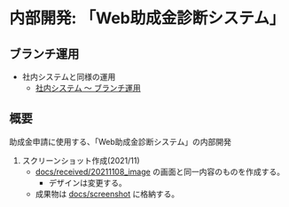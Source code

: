 # 内部開発: 「Web助成金診断システム」

## ブランチ運用

- 社内システムと同様の運用
  - [社内システム ～ ブランチ運用](https://github.com/epkotsoftware/internal-system#ブランチ運用)

## 概要

助成金申請に使用する、「Web助成金診断システム」の内部開発

1. スクリーンショット作成(2021/11)
    - [docs/received/20211108_image](./docs/received/20211108_image) の画面と同一内容のものを作成する。
      - デザインは変更する。
    - 成果物は [docs/screenshot](./docs/screenshot) に格納する。
